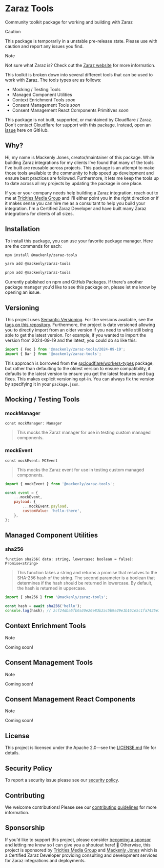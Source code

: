# Zaraz Tools
Community toolkit package for working and building with Zaraz

> [!CAUTION]
> This package is temporarily in a unstable pre-release state. Please use with caution and report any issues you find.

> [!NOTE]  
> Not sure what Zaraz is? Check out the [Zaraz website](https://www.cloudflare.com/application-services/products/zaraz/) for more information.

This toolkit is broken down into several different tools that can be used to work with Zaraz. The tools types are as follows:
- Mocking / Testing Tools
- Managed Component Utilities
- Context Enrichment Tools *soon*
- Consent Management Tools *soon*
- Consent Management React Components Primitives *soon*

This package is not built, supported, or maintained by Cloudflare / Zaraz. Don't contact Cloudflare for support with this package. Instead, open an [issue](https://github.com/mackenly/zaraz-tools/issues) here on GitHub.

## Why?
Hi, my name is Mackenly Jones, creator/maintainer of this package. While building Zaraz integrations for my clients I've found that many of the tools I've built are reusable across projects. This package is an attempt to make those tools available to the community to help speed up development and ensure best practices are followed. Furthermore, it lets me keep the tools up to date across all my projects by updating the package in one place.

If you or your company needs help building a Zaraz integration, reach out to me at [Tricities Media Group](https://tricitiesmediagroup.com) and I'll either point you in the right direction or if it makes sense you can hire me as a consultant to help you build your integration. I'm a Certified Zaraz Developer and have built many Zaraz integrations for clients of all sizes.

## Installation
To install this package, you can use your favorite package manager. Here are the commands for each:

```bash
npm install @mackenly/zaraz-tools
```

```bash
yarn add @mackenly/zaraz-tools
```

```bash
pnpm add @mackenly/zaraz-tools
```

Currently published on npm and GitHub Packages. If there's another package manager you'd like to see this package on, please let me know by opening an issue.

## Versioning
This project uses [Semantic Versioning](https://semver.org/). For the versions available, see the [tags on this repository](https://github.com/mackenly/zaraz-tools/tags). Furthermore, the project is date versioned allowing you to directly import from an older version if you need to while still being able to get the latest version. For example, if you wanted to import the version from 2024-09-19 and the latest, you could do so like this:

```javascript
import { Foo } from '@mackenly/zaraz-tools/2024-09-19';
import { Bar } from '@mackenly/zaraz-tools';
```

This approach is borrowed from the [@cloudflare/workers-types](https://www.npmjs.com/package/@cloudflare/workers-types) package, but rather than defaulting to the oldest version to ensure compatibility, it defaults to the latest version to ensure you get the latest features and bug fixes. This makes explicit versioning opt-in. You can always fix the version by specifying it in your `package.json`.

## Mocking / Testing Tools
### mockManager
`const mockManager: Manager`
> This mocks the Zaraz manager for use in testing custom managed components.

### mockEvent
`const mockEvent: MCEvent`
> This mocks the Zaraz event for use in testing custom managed components.

```javascript
import { mockEvent } from '@mackenly/zaraz-tools';

const event = {
    ...mockEvent,
    payload: {
        ...mockEvent.payload,
        customValue: 'hello-there',
    },
};
```

## Managed Component Utilities
### sha256
`function sha256( data: string, lowercase: boolean = false): Promise<string>`
> This function takes a string and returns a promise that resolves to the SHA-256 hash of the string. The second parameter is a boolean that determines if the hash should be returned in lowercase. By default, the hash is returned in uppercase.

```javascript
import { sha256 } from '@mackenly/zaraz-tools';

const hash = await sha256('hello');
console.log(hash); // 2cf24dba5fb0a30e26e83b2ac5b9e29e1b161e5c1fa7425e73043362938b9824
```

## Context Enrichment Tools
> [!NOTE]  
> Coming soon!

## Consent Management Tools
> [!NOTE]  
> Coming soon!

## Consent Management React Components
> [!NOTE]  
> Coming soon!

## License
This project is licensed under the Apache 2.0—see the [LICENSE.md](LICENSE.md) file for details.

## Security Policy
To report a security issue please see our [security policy](SECURITY.md).

## Contributing
We welcome contributions! Please see our [contributing guidelines](CONTRIBUTING.md) for more information.

## Sponsorship
If you'd like to support this project, please consider [becoming a sponsor](https://github.com/sponsors/mackenly) and letting me know so I can give you a shoutout here! 🎉 Otherwise, this project is sponsored by [Tricities Media Group](https://tricitiesmediagroup.com) and [Mackenly Jones](https://mackenlyjones.com) which is a Certified Zaraz Developer providing consulting and development services for Zaraz integrations and deployments.
